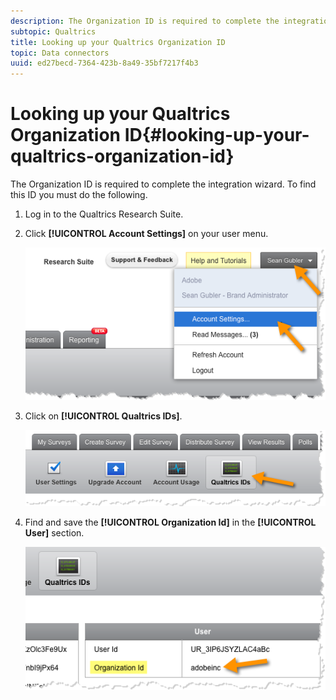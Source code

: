 ```yaml
---
description: The Organization ID is required to complete the integration wizard. To find this ID you must do the following.
subtopic: Qualtrics
title: Looking up your Qualtrics Organization ID
topic: Data connectors
uuid: ed27becd-7364-423b-8a49-35bf7217f4b3
---
```


# Looking up your Qualtrics Organization ID{#looking-up-your-qualtrics-organization-id}

The Organization ID is required to complete the integration wizard. To find this ID you must do the following.

1. Log in to the Qualtrics Research Suite.
1. Click **[!UICONTROL Account Settings]** on your user menu.

   ![](assets/qualtrics-org-id-1.png)

1. Click on **[!UICONTROL Qualtrics IDs]**.

   ![](assets/qualtrics-org-id-2.png)

1. Find and save the **[!UICONTROL Organization Id]** in the **[!UICONTROL User]** section.

   ![](assets/qualtrics-org-id-3.png)


